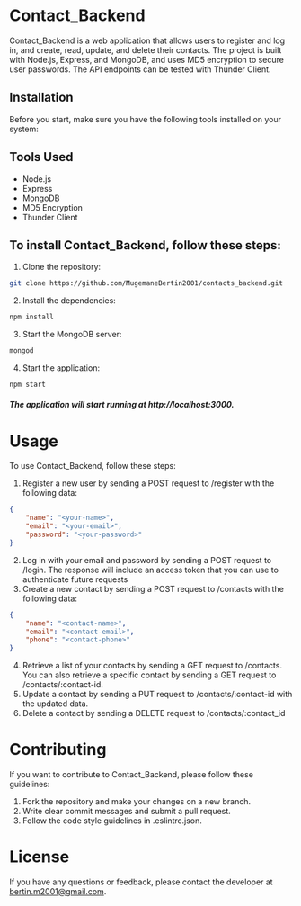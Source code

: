 # Contact_Backend
Contact_Backend is a web application that allows users to register and log in, and create, read, update, and delete their contacts. The project is built with Node.js, Express, and MongoDB, and uses MD5 encryption to secure user passwords. The API endpoints can be tested with Thunder Client.
## Installation
Before you start, make sure you have the following tools installed on your system:
## Tools Used

- Node.js
- Express
- MongoDB
- MD5 Encryption
- Thunder Client
## To install Contact_Backend, follow these steps:

1. Clone the repository:

```bash
git clone https://github.com/MugemaneBertin2001/contacts_backend.git
```
2. Install the dependencies:
```bash
npm install
```
3. Start the MongoDB server:
```bash
mongod
```
4. Start the application:
```bash
npm start
```
##### The application will start running at http://localhost:3000.
# Usage
To use Contact_Backend, follow these steps:

1. Register a new user by sending a POST request to /register with the following data:
```json
{
    "name": "<your-name>",
    "email": "<your-email>",
    "password": "<your-password>"
}
```
2. Log in with your email and password by sending a POST request to /login. The response will include an access token that you can use to authenticate future requests
3. Create a new contact by sending a POST request to /contacts with the following data:
```json
{
    "name": "<contact-name>",
    "email": "<contact-email>",
    "phone": "<contact-phone>"
}
```
4. Retrieve a list of your contacts by sending a GET request to /contacts. You can also retrieve a specific contact by sending a GET request to /contacts/:contact-id.
5. Update a contact by sending a PUT request to /contacts/:contact-id with the updated data.
6. Delete a contact by sending a DELETE request to /contacts/:contact_id
# Contributing
If you want to contribute to Contact_Backend, please follow these guidelines:
1. Fork the repository and make your changes on a new branch.
2. Write clear commit messages and submit a pull request.
3. Follow the code style guidelines in .eslintrc.json.
 # License
 If you have any questions or feedback, please contact the developer at bertin.m2001@gmail.com.
